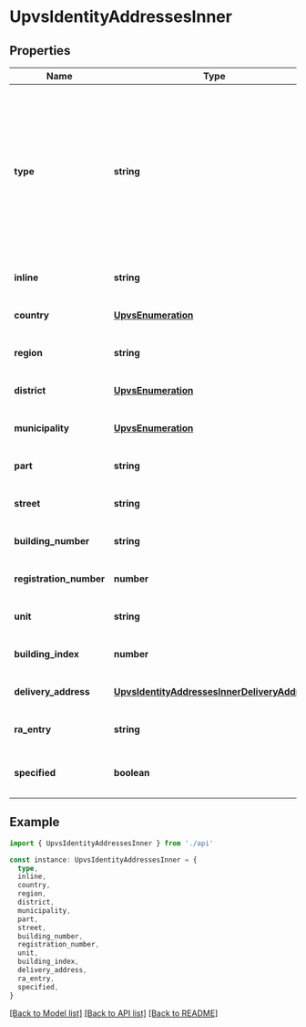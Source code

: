 # UpvsIdentityAddressesInner

## Properties

| Name                    | Type                                                                                          | Description                                                                                                                                                                                                                                                 | Notes                             |
| ----------------------- | --------------------------------------------------------------------------------------------- | ----------------------------------------------------------------------------------------------------------------------------------------------------------------------------------------------------------------------------------------------------------- | --------------------------------- |
| **type**                | **string**                                                                                    | Typ adresy: - &#x60;resident&#x60; adresa trvalého pobytu alebo sídla, - &#x60;contact&#x60; kontaktná adresa, - &#x60;post_office_box&#x60; adresa poštovej schránky, - &#x60;military&#x60; vojenská adresa, - &#x60;undefined&#x60; nedefinovaná adresa. | [optional] [default to undefined] |
| **inline**              | **string**                                                                                    | Formátovaná adresa.                                                                                                                                                                                                                                         | [optional] [default to undefined] |
| **country**             | [**UpvsEnumeration**](UpvsEnumeration.md)                                                     | Krajina podľa číselníka ŠÚSR 0086.                                                                                                                                                                                                                          | [optional] [default to undefined] |
| **region**              | **string**                                                                                    | Kraj.                                                                                                                                                                                                                                                       | [optional] [default to undefined] |
| **district**            | [**UpvsEnumeration**](UpvsEnumeration.md)                                                     | Okres podľa číselníka ŠÚSR 0024.                                                                                                                                                                                                                            | [optional] [default to undefined] |
| **municipality**        | [**UpvsEnumeration**](UpvsEnumeration.md)                                                     | Obec podľa číselníka ŠÚSR 0025.                                                                                                                                                                                                                             | [optional] [default to undefined] |
| **part**                | **string**                                                                                    | Časť obce.                                                                                                                                                                                                                                                  | [optional] [default to undefined] |
| **street**              | **string**                                                                                    | Ulica.                                                                                                                                                                                                                                                      | [optional] [default to undefined] |
| **building_number**     | **string**                                                                                    | Orientačné číslo.                                                                                                                                                                                                                                           | [optional] [default to undefined] |
| **registration_number** | **number**                                                                                    | Súpisné číslo.                                                                                                                                                                                                                                              | [optional] [default to undefined] |
| **unit**                | **string**                                                                                    | Časť budovy.                                                                                                                                                                                                                                                | [optional] [default to undefined] |
| **building_index**      | **number**                                                                                    | Index budovy.                                                                                                                                                                                                                                               | [optional] [default to undefined] |
| **delivery_address**    | [**UpvsIdentityAddressesInnerDeliveryAddress**](UpvsIdentityAddressesInnerDeliveryAddress.md) |                                                                                                                                                                                                                                                             | [optional] [default to undefined] |
| **ra_entry**            | **string**                                                                                    | Záznam v registri adries.                                                                                                                                                                                                                                   | [optional] [default to undefined] |
| **specified**           | **boolean**                                                                                   | Indikátor či ide o špecifikovanú adresu, ktorá bude nastavená.                                                                                                                                                                                              | [optional] [default to undefined] |

## Example

```typescript
import { UpvsIdentityAddressesInner } from './api'

const instance: UpvsIdentityAddressesInner = {
  type,
  inline,
  country,
  region,
  district,
  municipality,
  part,
  street,
  building_number,
  registration_number,
  unit,
  building_index,
  delivery_address,
  ra_entry,
  specified,
}
```

[[Back to Model list]](../README.md#documentation-for-models) [[Back to API list]](../README.md#documentation-for-api-endpoints) [[Back to README]](../README.md)
